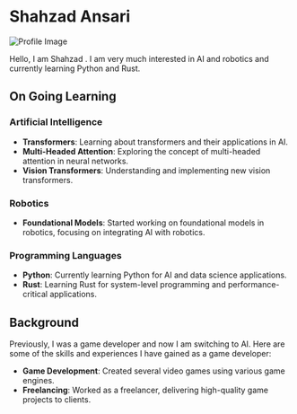 # Shahzad Ansari

![Profile Image](https://avatars.githubusercontent.com/u/95477157?v=4) <!-- Replace with your profile image URL -->

Hello, I am Shahzad . I am very much interested in AI and robotics and currently learning Python and Rust.

## On Going Learning 

### Artificial Intelligence
- **Transformers**: Learning about transformers and their applications in AI.
- **Multi-Headed Attention**: Exploring the concept of multi-headed attention in neural networks.
- **Vision Transformers**: Understanding and implementing new vision transformers.

### Robotics
- **Foundational Models**: Started working on foundational models in robotics, focusing on integrating AI with robotics.

### Programming Languages
- **Python**: Currently learning Python for AI and data science applications.
- **Rust**: Learning Rust for system-level programming and performance-critical applications.

## Background

Previously, I was a game developer and now I am switching to AI. Here are some of the skills and experiences I have gained as a game developer:
- **Game Development**: Created several video games using various game engines.
- **Freelancing**: Worked as a freelancer, delivering high-quality game projects to clients.
